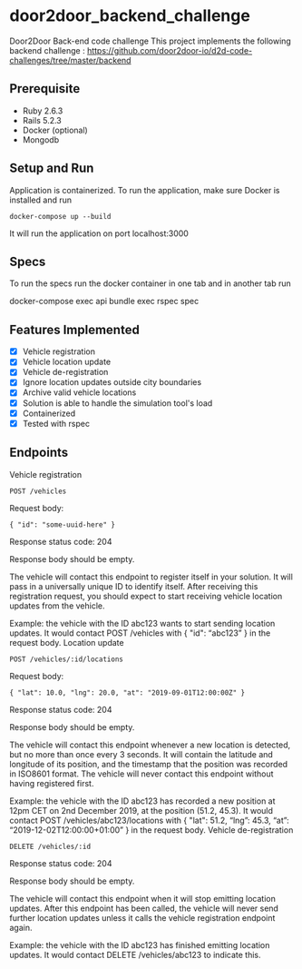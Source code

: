 # door2door_backend_challenge
Door2Door Back-end code challenge
This project implements the following backend challenge : https://github.com/door2door-io/d2d-code-challenges/tree/master/backend

## Prerequisite

* Ruby 2.6.3
* Rails 5.2.3
* Docker (optional)
* Mongodb

## Setup and Run

Application is containerized. To run the application, make sure Docker is installed and run

	docker-compose up --build

It will run the application on port localhost:3000

## Specs

To run the specs run the docker container in one tab and in another tab run

  docker-compose exec api bundle exec rspec spec

## Features Implemented

- [x] Vehicle registration
- [x] Vehicle location update
- [x] Vehicle de-registration
- [x] Ignore location updates outside city boundaries
- [x] Archive valid vehicle locations
- [x] Solution is able to handle the simulation tool's load
- [x] Containerized
- [x] Tested with rspec

## Endpoints

Vehicle registration

	POST /vehicles

Request body:

	{ "id": "some-uuid-here" }

Response status code: 204

Response body should be empty.

The vehicle will contact this endpoint to register itself in your solution. It will pass in a universally unique ID to identify itself. After receiving this registration request, you should expect to start receiving vehicle location updates from the vehicle.

Example: the vehicle with the ID abc123 wants to start sending location updates. It would contact POST /vehicles with { "id": “abc123” } in the request body.
Location update

	POST /vehicles/:id/locations

Request body:

	{ "lat": 10.0, "lng": 20.0, "at": "2019-09-01T12:00:00Z" }

Response status code: 204

Response body should be empty.

The vehicle will contact this endpoint whenever a new location is detected, but no more than once every 3 seconds. It will contain the latitude and longitude of its position, and the timestamp that the position was recorded in ISO8601 format. The vehicle will never contact this endpoint without having registered first.

Example: the vehicle with the ID abc123 has recorded a new position at 12pm CET on 2nd December 2019, at the position (51.2, 45.3). It would contact POST /vehicles/abc123/locations with { "lat": 51.2, “lng”: 45.3, “at”: “2019-12-02T12:00:00+01:00” } in the request body.
Vehicle de-registration

	DELETE /vehicles/:id

Response status code: 204

Response body should be empty.

The vehicle will contact this endpoint when it will stop emitting location updates. After this endpoint has been called, the vehicle will never send further location updates unless it calls the vehicle registration endpoint again.

Example: the vehicle with the ID abc123 has finished emitting location updates. It would contact DELETE /vehicles/abc123 to indicate this.
